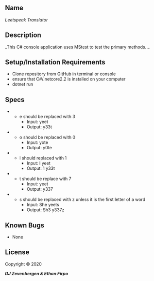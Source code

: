 ## Name
_Leetspeak Translator_

## Description

_This C# console application uses MStest to test the primary methods.  _

## Setup/Installation Requirements

* Clone repository from GitHub in terminal or console
* ensure that C#/.netcore2.2 is installed on your computer
* dotnet run

## Specs

* - e should be replaced with 3
    * Input: yeet
    * Output: y33t
* - o should be replaced with 0
    * Input: yote
    * Output: y0te
* - I should replaced with 1
    * Input: I yeet
    * Output: 1 y33t
* - t should be replace with 7
    * Input: yeet
    * Output: y337
* - s should be replaced with z unless it is the first letter of a word
    * Input: She yeets
    * Output: Sh3 y337z

## Known Bugs
* None

## License

Copyright © 2020

**_DJ Zevenbergen & Ethan Firpo_**
